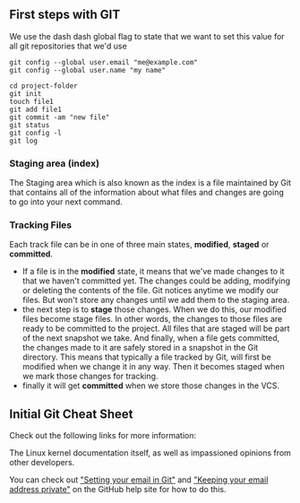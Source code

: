 ## First steps with GIT

We use the dash dash global flag to state that we want to set this value for all git repositories that we'd use

```
git config --global user.email "me@example.com"
git config --global user.name "my name"
```

```
cd project-folder
git init
touch file1
git add file1
git commit -am "new file"
git status
git config -l
git log
```

### Staging area (index)

The Staging area which is also known as the index is a file maintained by Git that contains all of the information about what files and changes are going to go into your next command.

### Tracking Files

Each track file can be in one of three main states, **modified**, **staged** or **committed**.

- If a file is in the **modified** state, it means that we've made changes to it that we haven't committed yet. The changes could be adding, modifying or deleting the contents of the file. Git notices anytime we modify our files. But won't store any changes until we add them to the staging area.
- the next step is to **stage** those changes. When we do this, our modified files become stage files. In other words, the changes to those files are ready to be committed to the project. All files that are staged will be part of the next snapshot we take. And finally, when a file gets committed, the changes made to it are safely stored in a snapshot in the Git directory. This means that typically a file tracked by Git, will first be modified when we change it in any way. Then it becomes staged when we mark those changes for tracking.
- finally it will get **committed** when we store those changes in the VCS.

## Initial Git Cheat Sheet

Check out the following links for more information:

The Linux kernel documentation itself, as well as impassioned opinions from other developers. 

You can check out ["Setting your email in Git"](https://docs.github.com/en/github/setting-up-and-managing-your-github-user-account/setting-your-commit-email-address) and ["Keeping your email address private"](https://docs.github.com/en/github/setting-up-and-managing-your-github-user-account/setting-your-commit-email-address) on the GitHub help site for how to do this. 